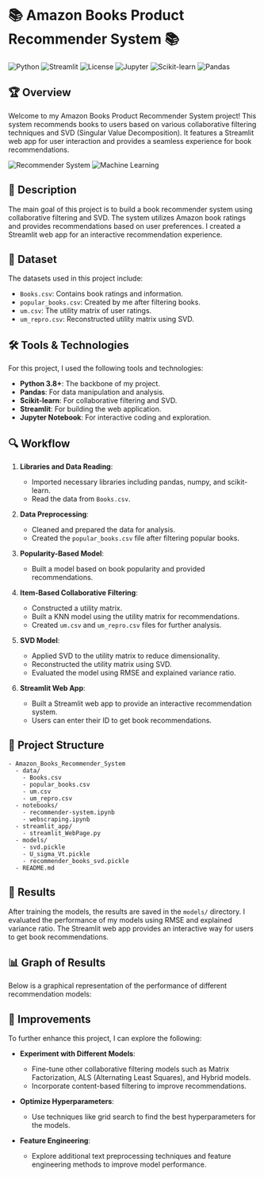 # 📚 Amazon Books Product Recommender System 📚

![Python](https://img.shields.io/badge/Python-3.8%2B-brightgreen) ![Streamlit](https://img.shields.io/badge/Streamlit-App-red) ![License](https://img.shields.io/badge/License-MIT-orange) ![Jupyter](https://img.shields.io/badge/Jupyter-Notebook-yellow) ![Scikit-learn](https://img.shields.io/badge/Scikit--learn-0.24.2-blue) ![Pandas](https://img.shields.io/badge/Pandas-1.2.3-green)

## 🏆 Overview
Welcome to my Amazon Books Product Recommender System project! This system recommends books to users based on various collaborative filtering techniques and SVD (Singular Value Decomposition). It features a Streamlit web app for user interaction and provides a seamless experience for book recommendations.

![Recommender System](https://img.shields.io/badge/Recommender-System-yellow) ![Machine Learning](https://img.shields.io/badge/Machine%20Learning-Classification-red)

## 📜 Description
The main goal of this project is to build a book recommender system using collaborative filtering and SVD. The system utilizes Amazon book ratings and provides recommendations based on user preferences. I created a Streamlit web app for an interactive recommendation experience.

## 💾 Dataset
The datasets used in this project include:
- `Books.csv`: Contains book ratings and information.
- `popular_books.csv`: Created by me after filtering books.
- `um.csv`: The utility matrix of user ratings.
- `um_repro.csv`: Reconstructed utility matrix using SVD.

## 🛠 Tools & Technologies
For this project, I used the following tools and technologies:
- **Python 3.8+**: The backbone of my project.
- **Pandas**: For data manipulation and analysis.
- **Scikit-learn**: For collaborative filtering and SVD.
- **Streamlit**: For building the web application.
- **Jupyter Notebook**: For interactive coding and exploration.

## 🔍 Workflow

1. **Libraries and Data Reading**:
   - Imported necessary libraries including pandas, numpy, and scikit-learn.
   - Read the data from `Books.csv`.

2. **Data Preprocessing**:
   - Cleaned and prepared the data for analysis.
   - Created the `popular_books.csv` file after filtering popular books.

3. **Popularity-Based Model**:
   - Built a model based on book popularity and provided recommendations.

4. **Item-Based Collaborative Filtering**:
   - Constructed a utility matrix.
   - Built a KNN model using the utility matrix for recommendations.
   - Created `um.csv` and `um_repro.csv` files for further analysis.

5. **SVD Model**:
   - Applied SVD to the utility matrix to reduce dimensionality.
   - Reconstructed the utility matrix using SVD.
   - Evaluated the model using RMSE and explained variance ratio.

6. **Streamlit Web App**:
   - Built a Streamlit web app to provide an interactive recommendation system.
   - Users can enter their ID to get book recommendations.

## 📂 Project Structure
```
- Amazon_Books_Recommender_System
  - data/
    - Books.csv
    - popular_books.csv
    - um.csv
    - um_repro.csv
  - notebooks/
    - recommender-system.ipynb
    - webscraping.ipynb
  - streamlit_app/
    - streamlit_WebPage.py
  - models/
    - svd.pickle
    - U_sigma_Vt.pickle
    - recommender_books_svd.pickle
  - README.md
```

## 🎯 Results
After training the models, the results are saved in the `models/` directory. I evaluated the performance of my models using RMSE and explained variance ratio. The Streamlit web app provides an interactive way for users to get book recommendations.

## 📊 Graph of Results
Below is a graphical representation of the performance of different recommendation models:

## 🌟 Improvements
To further enhance this project, I can explore the following:

- **Experiment with Different Models**:
  - Fine-tune other collaborative filtering models such as Matrix Factorization, ALS (Alternating Least Squares), and Hybrid models.
  - Incorporate content-based filtering to improve recommendations.

- **Optimize Hyperparameters**:
  - Use techniques like grid search to find the best hyperparameters for the models.

- **Feature Engineering**:
  - Explore additional text preprocessing techniques and feature engineering methods to improve model performance.
